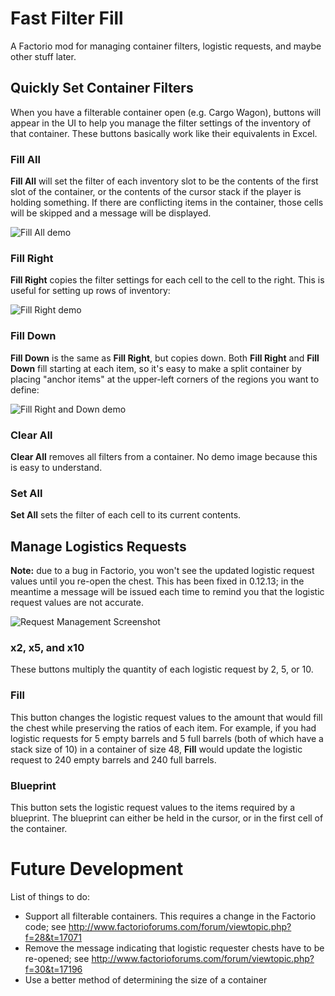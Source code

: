# Fast Filter Fill

A Factorio mod for managing container filters, logistic requests, and maybe other stuff later.

## Quickly Set Container Filters

When you have a filterable container open (e.g. Cargo Wagon), buttons will appear in the UI to help you manage the filter settings of the inventory of that container. These buttons basically work like their equivalents in Excel.

### Fill All
**Fill All** will set the filter of each inventory slot to be the contents of the first slot of the container, or the contents of the cursor stack if the player is holding something. If there are conflicting items in the container, those cells will be skipped and a message will be displayed.

![Fill All demo](https://raw.githubusercontent.com/SeaRyanC/fast-filter-fill/master/gifs/fill-all-1.gif)

### Fill Right
**Fill Right** copies the filter settings for each cell to the cell to the right. This is useful for setting up rows of inventory:

![Fill Right demo](https://raw.githubusercontent.com/SeaRyanC/fast-filter-fill/master/gifs/fill-right-1.gif)

### Fill Down
**Fill Down** is the same as **Fill Right**, but copies down. Both **Fill Right** and **Fill Down** fill starting at each item, so it's easy to make a split container by placing "anchor items" at the upper-left corners of the regions you want to define:

![Fill Right and Down demo](https://raw.githubusercontent.com/SeaRyanC/fast-filter-fill/master/gifs/fill-right-and-down.gif)

### Clear All
**Clear All** removes all filters from a container. No demo image because this is easy to understand.

### Set All
**Set All** sets the filter of each cell to its current contents.

## Manage Logistics Requests

**Note:** due to a bug in Factorio, you won't see the updated logistic request values until you re-open the chest. This has been fixed in 0.12.13; in the meantime a message will be issued each time to remind you that the logistic request values are not accurate.

![Request Management Screenshot](https://github.com/SeaRyanC/fast-filter-fill/blob/master/gifs/requests.gif)

### x2, x5, and x10
These buttons multiply the quantity of each logistic request by 2, 5, or 10.

### Fill
This button changes the logistic request values to the amount that would fill the chest while preserving the ratios of each item. For example, if you had logistic requests for 5 empty barrels and 5 full barrels (both of which have a stack size of 10) in a container of size 48, **Fill** would update the logistic request to 240 empty barrels and 240 full barrels.

### Blueprint
This button sets the logistic request values to the items required by a blueprint. The blueprint can either be held in the cursor, or in the first cell of the container.

# Future Development

List of things to do:

 * Support all filterable containers. This requires a change in the Factorio code; see http://www.factorioforums.com/forum/viewtopic.php?f=28&t=17071
 * Remove the message indicating that logistic requester chests have to be re-opened; see http://www.factorioforums.com/forum/viewtopic.php?f=30&t=17196
 * Use a better method of determining the size of a container
